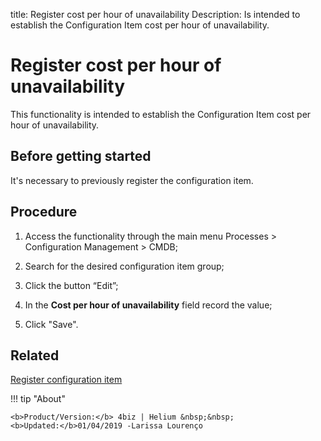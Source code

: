 title: Register cost per hour of unavailability
Description: Is intended to establish the Configuration Item cost per hour of unavailability.
# Register cost per hour of unavailability

This functionality is intended to establish the Configuration Item cost per hour of unavailability.

Before getting started
--------------------------

It's necessary to previously register the configuration item.

Procedure
-------------

1.  Access the functionality through the main menu Processes \> Configuration
    Management \> CMDB;

2.  Search for the desired configuration item group;

3.  Click the button “Edit”;

4.  In the **Cost per hour of unavailability** field record the value;

5.  Click "Save".

Related
-----------

[Register configuration item](/en-us/4biz-helium/processes/configuration/use/register-CI.html)

!!! tip "About"

    <b>Product/Version:</b> 4biz | Helium &nbsp;&nbsp;
    <b>Updated:</b>01/04/2019 -Larissa Lourenço

